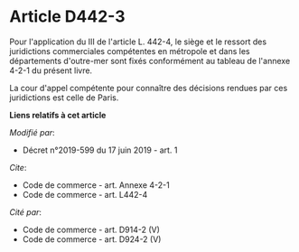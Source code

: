 # Article D442-3

Pour l'application du III de l'article L. 442-4, le siège et le ressort des juridictions commerciales compétentes en
métropole et dans les départements d'outre-mer sont fixés conformément au tableau de l'annexe 4-2-1 du présent livre. 

La cour d'appel compétente pour connaître des décisions rendues par ces juridictions est celle de Paris.

**Liens relatifs à cet article**

_Modifié par_:

  - Décret n°2019-599 du 17 juin 2019 - art. 1

_Cite_:

  - Code de commerce - art. Annexe 4-2-1
  - Code de commerce - art. L442-4

_Cité par_:

  - Code de commerce - art. D914-2 (V)
  - Code de commerce - art. D924-2 (V)
